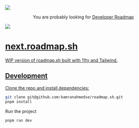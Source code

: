 ![](https://i.imgur.com/waxVImv.png)

<p align="center">You are probably looking for <a href="https://github.com/kamranahmedse/developer-roadmap">Developer Roadmap</p>

![](https://i.imgur.com/waxVImv.png)

# next.roadmap.sh
WIP version of roadmap.sh built with 11ty and Tailwind.

## Development

Clone the repo and install dependencies:

```bash
git clone git@github.com:kamranahmedse/roadmap.sh.git
pnpm install
```

Run the project

```shell
pnpm run dev
```

